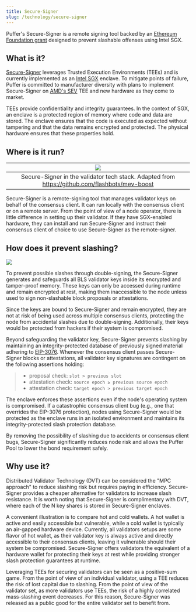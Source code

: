 ```yaml
---
title: Secure-Signer
slug: /technology/secure-signer
---
```


Puffer's Secure-Signer is a remote signing tool backed by an [Ethereum Foundation grant](https://blog.ethereum.org/2023/02/22/allocation-update-q4-22) designed to prevent slashable offenses using Intel SGX.

## What is it?

[Secure-Signer](https://pufferfinance.github.io/secure-signer/) leverages Trusted Execution Environments (TEEs) and is currently implemented as an [Intel SGX](https://www.intel.com/content/www/us/en/developer/tools/software-guard-extensions/overview.html) enclave. To mitigate points of failure, Puffer is committed to manufacturer diversity with plans to implement Secure-Signer on [AMD's SEV](https://developer.amd.com/sev/) TEE and new hardware as they come to market.

TEEs provide confidentiality and integrity guarantees. In the context of SGX, an enclave is a protected region of memory where code and data are stored. The enclave ensures that the code is executed as expected without tampering and that the data remains encrypted and protected. The physical hardware ensures that these properties hold.

## Where is it run?

|                                      ![](/img/mevboost.png)                                      |
| :---------------------------------------------------------------------------------------------: |
| Secure-Signer in the validator tech stack. Adapted from https://github.com/flashbots/mev-boost |

Secure-Signer is a remote-signing tool that manages validator keys on behalf of the consensus client. It can run locally with the consensus client or on a remote server. From the point of view of a node operator, there is little difference in setting up their validator. If they have SGX-enabled hardware, they can install and run Secure-Signer and instruct their consensus client of choice to use Secure-Signer as the remote-signer.

## How does it prevent slashing?
![](/img/secure-signer.png)

To prevent possible slashes through double-signing, the Secure-Signer generates and safeguards all BLS validator keys inside its encrypted and tamper-proof memory. These keys can only be accessed during runtime and remain encrypted at rest, making them inaccessible to the node unless used to sign non-slashable block proposals or attestations.

Since the keys are bound to Secure-Signer and remain encrypted, they are not at risk of being used across multiple consensus clients, protecting the node from accidental slashes due to double-signing. Additionally, their keys would be protected from hackers if their system is compromised.

Beyond safeguarding the validator key, Secure-Signer prevents slashing by maintaining an integrity-protected database of previously signed material adhering to [EIP-3076](https://eips.ethereum.org/EIPS/eip-3076). Whenever the consensus client passes Secure-Signer blocks or attestations, all validator key signatures are contingent on the following assertions holding:

> - proposal check: `slot > previous slot`
> - attestation check: `source epoch ≥ previous source epoch`
> - attestation check: `target epoch > previous target epoch`

The enclave enforces these assertions even if the node's operating system
is compromised. If a catastrophic consensus client bug (e.g., one that overrides the EIP-3076 protection), nodes using Secure-Signer would be protected as the enclave runs in an isolated environment and maintains its integrity-protected slash protection database.

By removing the possibility of slashing due to accidents or consensus client bugs, Secure-Signer significantly reduces node risk and allows the Puffer Pool to lower the bond requirement safely.

## Why use it?
Distributed Validator Technology (DVT) can be considered the "MPC approach" to reduce slashing risk but requires paying in efficiency. Secure-Signer provides a cheaper alternative for validators to increase slash resistance. It is worth noting that Secure-Signer is complimentary with DVT, where each of the N key shares is stored in Secure-Signer enclaves.

A convenient illustration is to compare hot and cold wallets. A hot wallet is active and easily accessible but vulnerable, while a cold wallet is typically an air-gapped hardware device. Currently, all validators setups are some flavor of hot wallet, as their validator key is always active and directly accessible to their consensus clients, leaving it vulnerable should their system be compromised. Secure-Signer offers validators the equivalent of a hardware wallet for protecting their keys at rest while providing stronger slash protection guarantees at runtime.

Leveraging TEEs for securing validators can be seen as a positive-sum game. From the point of view of an individual validator, using a TEE reduces the risk of lost capital due to slashing. From the point of view of the validator set, as more validators use TEEs, the risk of a highly correlated mass-slashing event decreases. For this reason, Secure-Signer was released as a public good for the entire validator set to benefit from.